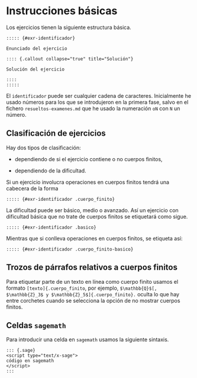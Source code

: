 <!-- LTeX: language=es --->

# Instrucciones básicas

Los ejercicios tienen la siguiente estructura básica.

```
::::: {#exr-identificador}

Enunciado del ejercicio

:::: {.callout collapse="true" title="Solución"}

Solución del ejercicio

::::
:::::
```

El `identificador` puede ser cualquier cadena de caracteres. Inicialmente he usado números para los que se introdujeron en la primera fase, salvo en el fichero `resueltos-examenes.md` que he usado la numeración `oN` con `N` un número.

## Clasificación de ejercicios

Hay dos tipos de clasificación: 

- dependiendo de si el ejercicio contiene o no cuerpos finitos,

- dependiendo de la dificultad.

Si un ejercicio involucra operaciones en cuerpos finitos tendrá una cabecera de la forma 

```
::::: {#exr-identificador .cuerpo_finito}
```

La dificultad puede ser básico, medio o avanzado. Así un ejercicio con dificultad básica que no trate de cuerpos finitos se etiquetará como sigue.

```
::::: {#exr-identificador .basico}
```

Mientras que si conlleva operaciones en cuerpos finitos, se etiqueta así:

```
::::: {#exr-identificador .cuerpo_finito-basico}
```
## Trozos de párrafos relativos a cuerpos finitos

Para etiquetar parte de un texto en línea como cuerpo finito usamos el formato `[texto]{.cuerpo_finito`, por ejemplo, `$\mathbb{Q}$[, $\mathbb{Z}_3$ y $\mathbb{Z}_5$]{.cuerpo_finito}.` oculta lo que hay entre corchetes cuando se selecciona la opción de no mostrar cuerpos finitos.

## Celdas `sagemath`

Para introducir una celda en `sagemath` usamos la siguiente sintaxis.

```
::: {.sage}
<script type="text/x-sage">
código en sagemath
</script>
:::
```


